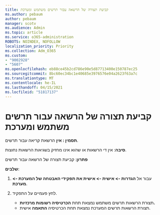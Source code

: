 ```yaml
---
title: קביעת תצורה של הרשאה עבור תרשים משתמש ומערכת
ms.author: pebaum
author: pebaum
manager: scotv
ms.audience: Admin
ms.topic: article
ms.service: o365-administration
ROBOTS: NOINDEX, NOFOLLOW
localization_priority: Priority
ms.collection: Adm_O365
ms.custom:
- "9002928"
- "5607"
ms.openlocfilehash: eb88ce45b2cd786e90e5d87713400e150787ec25
ms.sourcegitcommit: 8bc60ec34bc1e40685e3976576e04a2623f63a7c
ms.translationtype: MT
ms.contentlocale: he-IL
ms.lasthandoff: 04/15/2021
ms.locfileid: "51817137"
---
```

# <a name="configure-privilege-for-user-and-system-chart"></a>קביעת תצורה של הרשאה עבור תרשים משתמש ומערכת

**תסמין : אין** הרשאת קריאה עבור תרשים.

**סיבה**: אין די הרשאות או שהוא אינו מחזיק בשגיאות הרשאות נחוצות.

**פתרון**: קביעת תצורה של הרשאה עבור תרשים

**שלבים**:

1. עבור אל **הגדרות -> אישית -> אישית את תפקידי האבטחה של המערכת -> מערכת**.

2. לחץ פעמיים על התפקיד.

    - תצורת הרשאות תרשים משתמש נמצאת תחת **הכרטיסיה רשומות מרכזיות.**
    - תצורת הרשאות תרשים המערכת נמצאת תחת הכרטיסיה **התאמה** אישית.
